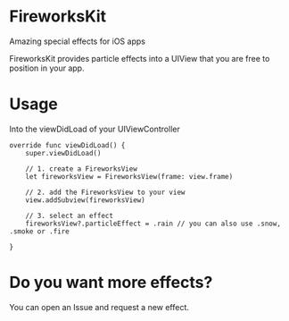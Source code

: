 # FireworksKit
Amazing special effects for iOS apps

FireworksKit provides particle effects into a UIView that you are free to position in your app.

# Usage

Into the viewDidLoad of your UIViewController

```
override func viewDidLoad() {
    super.viewDidLoad()

    // 1. create a FireworksView 
    let fireworksView = FireworksView(frame: view.frame)
        
    // 2. add the FireworksView to your view
    view.addSubview(fireworksView)
        
    // 3. select an effect
    fireworksView?.particleEffect = .rain // you can also use .snow, .smoke or .fire

}
```


# Do you want more effects?

You can open an Issue and request a new effect.
